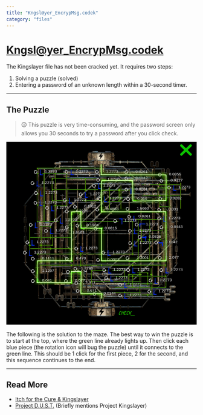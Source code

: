 ```yaml
---
title: "Kngsl@yer_EncrypMsg.codek"
category: "files"
---
```


# Kngsl@yer_EncrypMsg.codek

The Kingslayer file has not been cracked yet. It requires two steps:

1. Solving a puzzle (solved)
2. Entering a password of an unknown length within a 30-second timer.

***

## The Puzzle

> 🛈 This puzzle is very time-consuming, and the password screen only allows you 30 
> seconds to try a password after you click check.

![Solution to the wire puzzle](../../Resources/files/kingslayer_codek/puzzle.png)

The following is the solution to the maze. The best way to win the puzzle is to start 
at the top, where the green line already lights up.
Then click each blue piece (the rotation icon will bug the puzzle) until it connects to the 
green line.
This should be 1 click for the first piece, 2 for the second, and this sequence continues to the end.

***

## Read More

- [Itch for the Cure & Kingslayer](../music/song-kingslayer-itch)
- [Project D.U.S.T.](project_dust) (Briefly mentions Project Kingslayer)